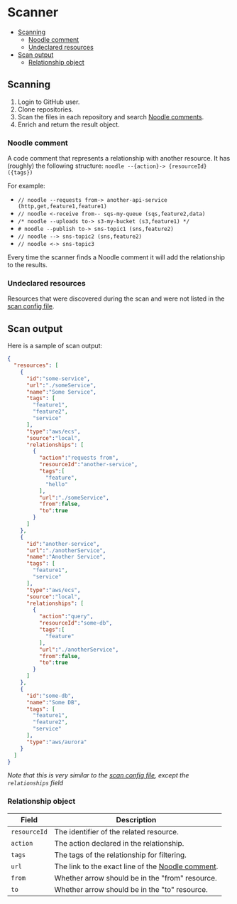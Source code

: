 # Scanner

- [Scanning](#scanning)
  - [Noodle comment](#noodle-comment)
  - [Undeclared resources](#undeclared-resources)
- [Scan output](#scan-output)
  - [Relationship object](#relationship-object)

## Scanning

1. Login to GitHub user.
2. Clone repositories.
3. Scan the files in each repository and search [Noodle comments](#noodle-comment).
4. Enrich and return the result object.

### Noodle comment

A code comment that represents a relationship with another resource. It has (roughly) the following structure: `noodle --{action}-> {resourceId} ({tags})`

For example:

- `// noodle --requests from-> another-api-service (http,get,feature1,feature1)`
- `// noodle <-receive from-- sqs-my-queue (sqs,feature2,data)`
- `/* noodle --uploads to-> s3-my-bucket (s3,feature1) */`
- `# noodle --publish to-> sns-topic1 (sns,feature2)`
- `// noodle --> sns-topic2 (sns,feature2)`
- `// noodle <-> sns-topic3`

Every time the scanner finds a Noodle comment it will add the relationship to the results.

### Undeclared resources

Resources that were discovered during the scan and were not listed in the [scan config file](https://github.com/noodle-graph/monorepo/blob/master/packages/cli/README.md#scan-config-file).

## Scan output

Here is a sample of scan output:

```json
{
  "resources": [
    {
      "id":"some-service",
      "url":"./someService",
      "name":"Some Service",
      "tags": [
        "feature1",
        "feature2",
        "service"
      ],
      "type":"aws/ecs",
      "source":"local",
      "relationships": [
        {
          "action":"requests from",
          "resourceId":"another-service",
          "tags":[
            "feature",
            "hello"
          ],
          "url":"./someService",
          "from":false,
          "to":true
        }
      ]
    },
    {
      "id":"another-service",
      "url":"./anotherService",
      "name":"Another Service",
      "tags": [
        "feature1",
        "service"
      ],
      "type":"aws/ecs",
      "source":"local",
      "relationships": [
        {
          "action":"query",
          "resourceId":"some-db",
          "tags":[
            "feature"
          ],
          "url":"./anotherService",
          "from":false,
          "to":true
        }
      ]
    },
    {
      "id":"some-db",
      "name":"Some DB",
      "tags": [
        "feature1",
        "feature2",
        "service"
      ],
      "type":"aws/aurora"
    }
  ]
}
```

_Note that this is very similar to the [scan config file](https://github.com/noodle-graph/monorepo/blob/master/packages/cli/README.md#scan-config-file), except the `relationships` field_

### Relationship object

| Field | Description |
|-|-|
| `resourceId` | The identifier of the related resource. |
| `action` | The action declared in the relationship. |
| `tags` | The tags of the relationship for filtering. |
| `url` | The link to the exact line of the [Noodle comment](#noodle-comment). |
| `from` | Whether arrow should be in the "from" resource. |
| `to` | Whether arrow should be in the "to" resource. |
